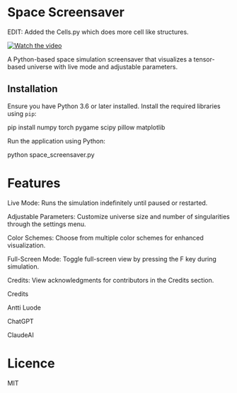# Space Screensaver

EDIT: Added the Cells.py which does more cell like structures. 

[![Watch the video](https://img.youtube.com/vi/zb1H9wYFa_U/0.jpg)](https://www.youtube.com/watch?v=zb1H9wYFa_U)


A Python-based space simulation screensaver that visualizes a tensor-based universe with live mode and adjustable parameters.

## Installation

Ensure you have Python 3.6 or later installed. Install the required libraries using `pip`:

pip install numpy torch pygame scipy pillow matplotlib

Run the application using Python:

python space_screensaver.py

# Features

Live Mode: Runs the simulation indefinitely until paused or restarted.

Adjustable Parameters: Customize universe size and number of singularities through the settings menu.

Color Schemes: Choose from multiple color schemes for enhanced visualization.

Full-Screen Mode: Toggle full-screen view by pressing the F key during simulation.

Credits: View acknowledgments for contributors in the Credits section.

Credits

Antti Luode

ChatGPT

ClaudeAI

# Licence

MIT
